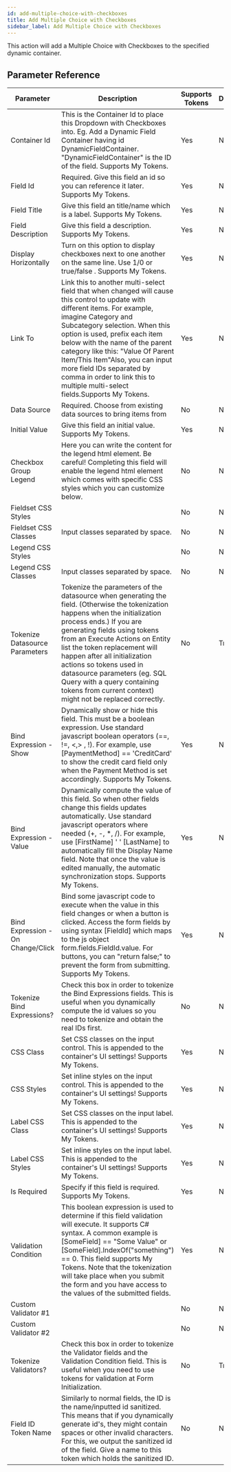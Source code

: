 ```yaml
---
id: add-multiple-choice-with-checkboxes
title: Add Multiple Choice with Checkboxes
sidebar_label: Add Multiple Choice with Checkboxes
---
```



This action will add a Multiple Choice with Checkboxes to the specified dynamic container.

## Parameter Reference
| Parameter | Description | Supports Tokens | Default |
| -- | -- | -- | -- |
| Container Id | This is the Container Id to place this Dropdown with Checkboxes into. Eg. Add a Dynamic Field Container having id DynamicFieldContainer. "DynamicFieldContainer" is the ID of the field. Supports My Tokens. | Yes | None |
| Field Id | Required. Give this field an id so you can reference it later. Supports My Tokens. | Yes | None |
| Field Title | Give this field an title/name which is a label. Supports My Tokens. | Yes | None |
| Field Description | Give this field a description. Supports My Tokens. | Yes | None |
| Display Horizontally | Turn on this option to display checkboxes next to one another on the same line. Use 1/0 or true/false . Supports My Tokens. | Yes | None |
| Link To | Link this to another multi-select field that when changed will cause this control to update with different items. For example, imagine Category and Subcategory selection. When this option is used, prefix each item below with the name of the parent category like this: "Value Of Parent Item/This Item"Also, you can input more field IDs separated by comma in order to link this to multiple multi-select fields.Supports My Tokens. | Yes | None |
| Data Source | Required. Choose from existing data sources to bring items from | No | None |
| Initial Value | Give this field an initial value. Supports My Tokens. | Yes | None |
| Checkbox Group Legend | Here you can write the content for the legend html element. Be careful! Completing this field will enable the legend html element which comes with specific CSS styles which you can customize below. | No | None |
| Fieldset CSS Styles |  | No | None |
| Fieldset CSS Classes | Input classes separated by space. | No | None |
| Legend CSS Styles |  | No | None |
| Legend CSS Classes | Input classes separated by space. | No | None |
| Tokenize Datasource Parameters | Tokenize the parameters of the datasource when generating the field. (Otherwise the tokenization happens when the initialization process ends.) If you are generating fields using tokens from an Execute Actions on Entity list the token replacement will happen after all initialization actions so tokens used in datasource parameters (eg. SQL Query with a query containing tokens from current context) might not be replaced correctly. | No | True |
| Bind Expression - Show | Dynamically show or hide this field. This must be a boolean expression. Use standard javascript boolean operators (==, !=, &#x3C;,&#x3E; , !). For example, use [PaymentMethod] == &#x27;CreditCard&#x27; to show the credit card field only when the Payment Method is set accordingly. Supports My Tokens. | Yes | None |
| Bind Expression - Value | Dynamically compute the value of this field. So when other fields change this fields updates automatically. Use standard javascript operators where needed (+, -, *, /). For example, use [FirstName] &#x27; &#x27; [LastName] to automatically fill the Display Name field. Note that once the value is edited manually, the automatic synchronization stops. Supports My Tokens. | Yes | None |
| Bind Expression - On Change/Click | Bind some javascript code to execute when the value in this field changes or when a button is clicked. Access the form fields by using syntax [FieldId] which maps to the js object form.fields.FieldId.value. For buttons, you can &#x22;return false;&#x22; to prevent the form from submitting. Supports My Tokens. | Yes | None |
| Tokenize Bind Expressions? | Check this box in order to tokenize the Bind Expressions fields. This is useful when you dynamically compute the id values so you need to tokenize and obtain the real IDs first. | No | None |
| CSS Class | Set CSS classes on the input control. This is appended to the container's UI settings! Supports My Tokens. | Yes | None |
| CSS Styles | Set inline styles on the input control. This is appended to the container's UI settings! Supports My Tokens. | Yes | None |
| Label CSS Class | Set CSS classes on the input label. This is appended to the container's UI settings! Supports My Tokens. | Yes | None |
| Label CSS Styles | Set inline styles on the input label. This is appended to the container's UI settings! Supports My Tokens. | Yes | None |
| Is Required | Specify if this field is required. Supports My Tokens. | Yes | None |
| Validation Condition | This boolean expression is used to determine if this field validation will execute. It supports C# syntax. A common example is [SomeField] == "Some Value" or [SomeField].IndexOf("something") == 0. This field supports My Tokens. Note that the tokenization will take place when you submit the form and you have access to the values of the submitted fields. | Yes | None |
| Custom Validator #1 |  | No | None |
| Custom Validator #2 |  | No | None |
| Tokenize Validators? | Check this box in order to tokenize the Validator fields and the Validation Condition field. This is useful when you need to use tokens for validation at Form Initialization. | No | True |
| Field ID Token Name | Similarly to normal fields, the ID is the name/inputted id sanitized. This means that if you dynamically generate id's, they might contain spaces or other invalid characters. For this, we output the sanitized id of the field. Give a name to this token which holds the sanitized ID. | No | None |
